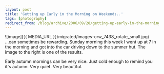 ```yaml
---
layout: post
title: 'Getting up Early in the Morning on Weekends..'
tags: [photography]
redirect_from: /blog/archive/2006/09/28/getting-up-early-in-the-morning-on-weekends
---
```


![image]({{ MEDIA_URL }}/migrated/images-crw_7438_rotate_small.jpg)
...can sometimes be rewarding. Sunday morning this week I went up at 7
in the morning and got into the car driving down to the summer hut. The
image to the right is one of the results.

Early autumn mornings can be very nice. Just cold enough to remind you
it's autumn. Very quiet. Very beautiful.


